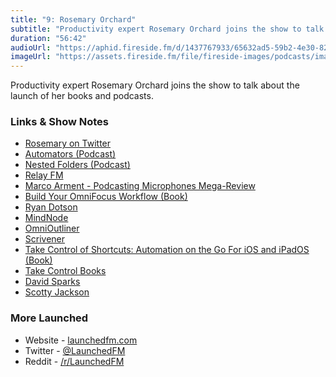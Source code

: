 ```yaml
---
title: "9: Rosemary Orchard"
subtitle: "Productivity expert Rosemary Orchard joins the show to talk about the launch of her books and podcasts."
duration: "56:42"
audioUrl: "https://aphid.fireside.fm/d/1437767933/65632ad5-59b2-4e30-82d1-13845dce07dd/8ff7a0e4-1a08-4514-83ee-31fa4fe16525.mp3"
imageUrl: "https://assets.fireside.fm/file/fireside-images/podcasts/images/6/65632ad5-59b2-4e30-82d1-13845dce07dd/episodes/8/8ff7a0e4-1a08-4514-83ee-31fa4fe16525/cover.jpg?v=2"
---
```


<p>Productivity expert Rosemary Orchard joins the show to talk about the launch of her books and podcasts.</p>

<h3>Links &amp; Show Notes</h3>

<ul>
<li><a href="https://twitter.com/rosemaryorchard" rel="nofollow">Rosemary on Twitter</a></li>
<li><a href="https://www.relay.fm/automators" rel="nofollow">Automators (Podcast)</a></li>
<li><a href="https://nestedfolderspodcast.com" rel="nofollow">Nested Folders (Podcast)</a></li>
<li><a href="https://www.relay.fm" rel="nofollow">Relay FM</a></li>
<li><a href="https://marco.org/podcasting-microphones" rel="nofollow">Marco Arment - Podcasting Microphones Mega-Review</a></li>
<li><a href="https://omnifocusbook.com" rel="nofollow">Build Your OmniFocus Workflow (Book)</a></li>
<li><a href="https://twitter.com/nostodnayr" rel="nofollow">Ryan Dotson</a></li>
<li><a href="https://mindnode.com" rel="nofollow">MindNode</a></li>
<li><a href="https://www.omnigroup.com/omnioutliner/" rel="nofollow">OmniOutliner</a></li>
<li><a href="https://www.literatureandlatte.com/scrivener/overview" rel="nofollow">Scrivener</a></li>
<li><a href="https://www.takecontrolbooks.com/shortcuts/" rel="nofollow">Take Control of Shortcuts: Automation on the Go For iOS and iPadOS (Book)</a></li>
<li><a href="https://www.takecontrolbooks.com" rel="nofollow">Take Control Books</a></li>
<li><a href="https://twitter.com/MacSparky" rel="nofollow">David Sparks</a></li>
<li><a href="https://twitter.com/HeyScottyJ" rel="nofollow">Scotty Jackson</a></li>
</ul>

<h3>More Launched</h3>

<ul>
<li>Website - <a href="https://launchedfm.com" rel="nofollow">launchedfm.com</a></li>
<li>Twitter - <a href="https://twitter.com/launchedfm" rel="nofollow">@LaunchedFM</a></li>
<li>Reddit - <a href="https://www.reddit.com/r/LaunchedFM/" rel="nofollow">/r/LaunchedFM</a></li>
</ul>

